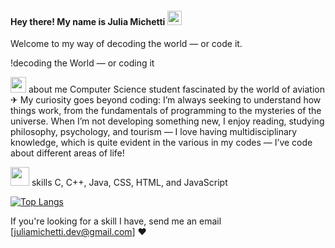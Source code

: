 <h4> Hey there! My name is Julia Michetti <img src="https://raw.githubusercontent.com/verma-anushka/verma-anushka/master/gifs/wave.gif" width="23px"></h4>
Welcome to my way of decoding the world — or code it.

!decoding the World — or coding it

<img src="https://media.giphy.com/media/VgCDAzcKvsR6OM0uWg/giphy.gif" width="25"> about me
Computer Science student fascinated by the world of aviation ✈︎ 
My curiosity goes beyond coding: I’m always seeking to understand how things work, from the fundamentals of programming to the mysteries of the universe. When I’m not developing something new, I enjoy reading, studying philosophy, psychology, and tourism — I love having multidisciplinary knowledge, which is quite evident in the various in my codes — I’ve code about different areas of life! 

<img src="https://media.giphy.com/media/WUlplcMpOCEmTGBtBW/giphy.gif" width="30">  skills
C, C++, Java, CSS, HTML, and JavaScript 

[![Top Langs](https://github-readme-stats.vercel.app/api/top-langs/?username=juliaagainagain)](https://github.com/anuraghazra/github-readme-stats)

If you're looking for a skill I have, send me an email [juliamichetti.dev@gmail.com] ❤︎
